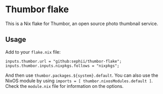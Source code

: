# Thumbor flake

This is a Nix flake for Thumbor, an open source photo thumbnail service.

## Usage

Add to your `flake.nix` file:

```
inputs.thumbor.url = "github:sephii/thumbor-flake";
inputs.thumbor.inputs.nixpkgs.follows = "nixpkgs";
```

And then use `thumbor.packages.${system}.default`. You can also use the NixOS
module by using `imports = [ thumbor.nixosModules.default ]`. Check the
`module.nix` file for information on the options.
